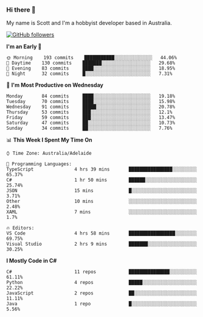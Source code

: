 ### Hi there 👋

My name is Scott and I'm a hobbyist developer based in Australia.

[![GitHub followers](https://img.shields.io/github/followers/puppetsw?label=Follow&style=social)](https://github.com/puppetsw?tab=followers)

<!--START_SECTION:waka-->
**I'm an Early 🐤** 

```text
🌞 Morning    193 commits    ███████████░░░░░░░░░░░░░░   44.06% 
🌆 Daytime    130 commits    ███████░░░░░░░░░░░░░░░░░░   29.68% 
🌃 Evening    83 commits     ████░░░░░░░░░░░░░░░░░░░░░   18.95% 
🌙 Night      32 commits     █░░░░░░░░░░░░░░░░░░░░░░░░   7.31%

```
📅 **I'm Most Productive on Wednesday** 

```text
Monday       84 commits     ████░░░░░░░░░░░░░░░░░░░░░   19.18% 
Tuesday      70 commits     ████░░░░░░░░░░░░░░░░░░░░░   15.98% 
Wednesday    91 commits     █████░░░░░░░░░░░░░░░░░░░░   20.78% 
Thursday     53 commits     ███░░░░░░░░░░░░░░░░░░░░░░   12.1% 
Friday       59 commits     ███░░░░░░░░░░░░░░░░░░░░░░   13.47% 
Saturday     47 commits     ██░░░░░░░░░░░░░░░░░░░░░░░   10.73% 
Sunday       34 commits     ██░░░░░░░░░░░░░░░░░░░░░░░   7.76%

```


📊 **This Week I Spent My Time On** 

```text
⌚︎ Time Zone: Australia/Adelaide

💬 Programming Languages: 
TypeScript               4 hrs 39 mins       ████████████████░░░░░░░░░   65.37% 
C#                       1 hr 50 mins        ██████░░░░░░░░░░░░░░░░░░░   25.74% 
JSON                     15 mins             █░░░░░░░░░░░░░░░░░░░░░░░░   3.71% 
Other                    10 mins             ░░░░░░░░░░░░░░░░░░░░░░░░░   2.48% 
XAML                     7 mins              ░░░░░░░░░░░░░░░░░░░░░░░░░   1.7%

🔥 Editors: 
VS Code                  4 hrs 58 mins       █████████████████░░░░░░░░   69.75% 
Visual Studio            2 hrs 9 mins        ███████░░░░░░░░░░░░░░░░░░   30.25%

```

**I Mostly Code in C#** 

```text
C#                       11 repos            ███████████████░░░░░░░░░░   61.11% 
Python                   4 repos             █████░░░░░░░░░░░░░░░░░░░░   22.22% 
JavaScript               2 repos             ██░░░░░░░░░░░░░░░░░░░░░░░   11.11% 
Java                     1 repo              █░░░░░░░░░░░░░░░░░░░░░░░░   5.56%

```



<!--END_SECTION:waka-->

<!--
**puppetsw/puppetsw** is a ✨ _special_ ✨ repository because its `README.md` (this file) appears on your GitHub profile.

Here are some ideas to get you started:

- 🔭 I’m currently working on ...
- 🌱 I’m currently learning ...
- 👯 I’m looking to collaborate on ...
- 🤔 I’m looking for help with ...
- 💬 Ask me about ...
- 📫 How to reach me: ...
- 😄 Pronouns: ...
- ⚡ Fun fact: ...
-->
